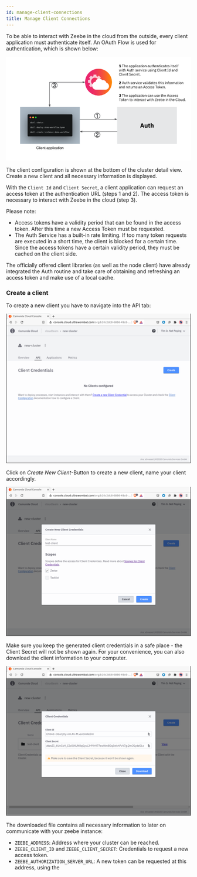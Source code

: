 ```yaml
---
id: manage-client-connections
title: Manage Client Connections
---
```


To be able to interact with Zeebe in the cloud from the outside, every client application must authenticate itself. An OAuth Flow is used for authentication, which is shown below:

![auth-flow](./img/client-auth.png)

The client configuration is shown at the bottom of the cluster detail view. Create a new client and all necessary information is displayed.

With the `Client Id` and `Client Secret`, a client application can request an access token at the authentication URL (steps 1 and 2). The access token is necessary to interact with Zeebe in the cloud (step 3).

Please note:

- Access tokens have a validity period that can be found in the access token. After this time a new Access Token must be requested.
- The Auth Service has a built-in rate limiting. If too many token requests are executed in a short time, the client is blocked for a certain time. Since the access tokens have a certain validity period, they must be cached on the client side.

The officially offered client libraries (as well as the node client) have already integrated the Auth routine and take care of obtaining and refreshing an access token and make use of a local cache.

### Create a client

To create a new client you have to navigate into the API tab:

![cluster-details](../../../guides/getting-started/img/cluster-detail-clients.png)

Click on _Create New Client_-Button to create a new client, name your client accordingly. 

![create-client](../../../guides/getting-started/img/cluster-details-create-client.png)


Make sure you keep the generated client credentials in a safe place - the Client Secret will not be shown again. For your convenience, you can also download the client information to your computer.

![created-client](../../../guides/getting-started/img/cluster-details-created-client.png)

The downloaded file contains all necessary information to later on communicate with your zeebe instance:

- `ZEEBE_ADDRESS`: Address where your cluster can be reached.
- `ZEEBE_CLIENT_ID` and `ZEEBE_CLIENT_SECRET`: Credentials to request a new access token.
- `ZEEBE_AUTHORIZATION_SERVER_URL`: A new token can be requested at this address, using the